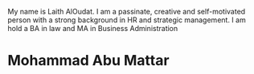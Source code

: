 My name is Laith AlOudat. I am a passinate, creative and self-motivated person with a strong background in HR and strategic management. I am hold a BA in law and MA in Business Administration

# Mohammad Abu Mattar
